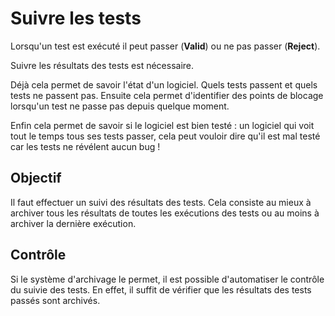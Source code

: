 Suivre les tests
================

Lorsqu'un test est exécuté il peut passer (**Valid**) ou ne pas passer (**Reject**).

Suivre les résultats des tests est nécessaire.

Déjà cela permet de savoir l'état d'un logiciel. Quels tests passent et quels tests ne passent pas. Ensuite cela permet d'identifier des points de blocage lorsqu'un test ne passe pas depuis quelque moment. 

Enfin cela permet de savoir si le logiciel est bien testé : un logiciel qui voit tout le temps tous ses tests passer, cela peut vouloir dire qu'il est mal testé car les tests ne révélent aucun bug !

Objectif
--------

Il faut effectuer un suivi des résultats des tests. Cela consiste au mieux à archiver tous les résultats de toutes les exécutions des tests ou au moins à archiver la dernière exécution.

Contrôle
--------

Si le système d'archivage le permet, il est possible d'automatiser le contrôle du suivie des tests. En effet, il suffit de vérifier que les résultats des tests passés sont archivés.
